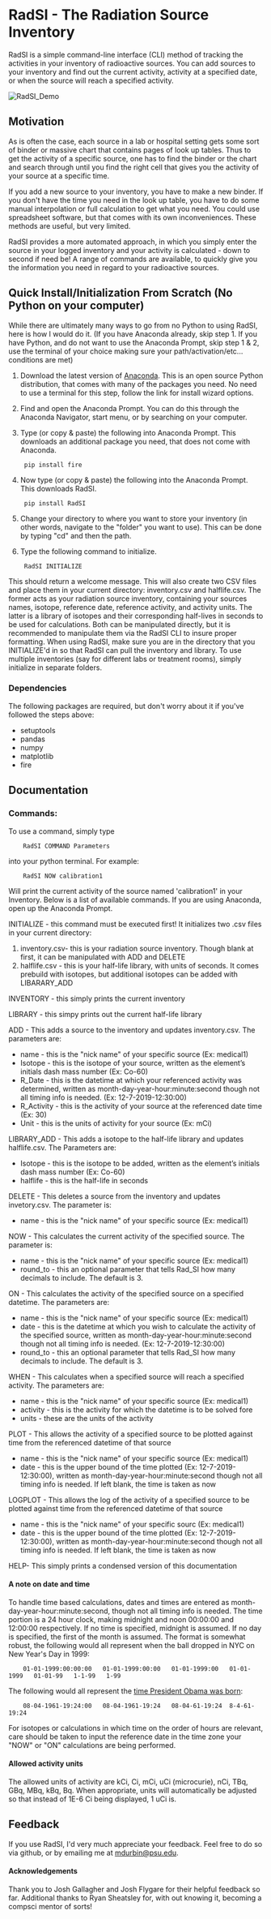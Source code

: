 # RadSI - The Radiation Source Inventory

RadSI is a simple command-line interface (CLI) method of tracking the activities in your inventory of radioactive sources. You can add sources to your inventory and find out the current activity, activity at a specified date, or when the source will reach a specified activity. 

![RadSI_Demo](RadSI.PNG)

## Motivation 
As is often the case, each source in a lab or hospital setting gets some sort of binder or massive chart that contains pages of look up tables. Thus to get the activity of a specific source, one has to find the binder or the chart and search through until you find the right cell that gives you the activity of your source at a specific time.

If you add a new source to your inventory, you have to make a new binder. If you don't have the time you need in the look up table, you have to do some manual interpolation or full calculation to get what you need. You could use spreadsheet software, but that comes with its own inconveniences. These methods are useful, but very limited. 

RadSI provides a more automated approach, in which you simply enter the source in your logged inventory and your activity is calculated - down to second if need be! A range of commands are available, to quickly give you the information you need in regard to your radioactive sources. 

## Quick Install/Initialization From Scratch (No Python on your computer)
While there are ultimately many ways to go from no Python to using RadSI, here is how I would do it. (If you have Anaconda already, skip step 1. If you have Python, and do not want to use the Anaconda Prompt, skip step 1 & 2, use the terminal of your choice making sure your path/activation/etc... conditions are met)

1. Download the latest version of [Anaconda](https://www.anaconda.com/products/individual). This is an open source Python distribution, that comes with many of the packages you need. No need to use a terminal for this step, follow the link for install wizard options.
2. Find and open the Anaconda Prompt. You can do this through the Anaconda Navigator, start menu, or by searching on your computer. 
3. Type (or copy & paste) the following into Anaconda Prompt. This downloads an additional package you need, that does not come with Anaconda.

        pip install fire
        
4. Now type (or copy & paste) the following into the Anaconda Prompt. This downloads RadSI.

        pip install RadSI
        
5. Change your directory to where you want to store your inventory (in other words, navigate to the "folder" you want to use). This can be done by typing "cd" and then the path. 
6. Type the following command to initialize. 

        RadSI INITIALIZE

This should return a welcome message. This will also create two CSV files and place them in your current directory: inventory.csv and halflife.csv. The former acts as your radiation source inventory, containing your sources names, isotope, reference date, reference activity, and activity units. The latter is a library of isotopes and their corresponding half-lives in seconds to be used for calculations. Both can be manipulated directly, but it is recommended to manipulate them via the RadSI CLI to insure proper formatting. When using RadSI, make sure you are in the directory that you INITIALIZE'd in so that RadSI can pull the inventory and library. To use multiple inventories (say for different labs or treatment rooms), simply initialize in separate folders.


### Dependencies
The following packages are required, but don't worry about it if you've followed the steps above:
- setuptools
- pandas
- numpy
- matplotlib
- fire

## Documentation 

### Commands:
To use a command, simply type 

        RadSI COMMAND Parameters 
        
into your python terminal. For example:

        RadSI NOW calibration1
        
Will print the current activity of the source named 'calibration1' in your Inventory. Below is a list of available commands. If you are using Anaconda, open up the Anaconda Prompt.

INITIALIZE - this command must be executed first! It initializes two .csv files in your current directory:
1. inventory.csv- this is your radiation source inventory. Though blank at first, it can be manipulated with ADD and DELETE
2. halflife.csv - this is your half-life library, with units of seconds. It comes prebuild with isotopes, but additional isotopes can be added with LIBARARY_ADD

INVENTORY - this simply prints the current inventory

LIBRARY - this simpy prints out the current half-life library

ADD - This adds a source to the inventory and updates inventory.csv. The parameters are:  
- name        - this is the "nick name" of your specific source (Ex: medical1)  
- Isotope     - this is the isotope of your source, written as the element’s initials dash mass number (Ex: Co-60)  
- R_Date      - this is the datetime at which your referenced activity was determined, written as month-day-year-hour:minute:second though not all timing info is needed. (Ex: 12-7-2019-12:30:00)  
- R_Activity  - this is the activity of your source at the referenced date time (Ex: 30)  
- Unit        - this is the units of activity for your source (Ex: mCi)  

LIBRARY_ADD - This adds a isotope to the half-life library and updates halflife.csv. The Parameters are:
- Isotope     - this is the isotope to be added, written as the element’s initials dash mass number (Ex: Co-60)
- halflife    - this is the half-life in seconds
        
DELETE - This deletes a source from the inventory and updates invetory.csv. The parameter is:
- name       - this is the "nick name" of your specific source (Ex: medical1)  
        
NOW - This calculates the current activity of the specified source. The parameter is:
- name       - this is the "nick name" of your specific source (Ex: medical1)  
- round_to   - this an optional parameter that tells Rad_SI how many decimals to include. The default is 3.
        
ON - This calculates the activity of the specified source on a specified datetime. The parameters are:
- name       - this is the "nick name" of your specific source (Ex: medical1) 
- date       - this is the datetime at which you wish to calculate the activity of the specified source, written as month-day-year-hour:minute:second though not all timing info is needed. (Ex: 12-7-2019-12:30:00) 
- round_to   - this an optional parameter that tells Rad_SI how many decimals to include. The default is 3.

WHEN - This calculates when a specified source will reach a specified activity. The parameters are:
- name       - this is the "nick name" of your specific source (Ex: medical1) 
- activity    - this is the activity for which the datetime is to be solved fore
- units      - these are the units of the activity
        
PLOT - This allows the activity of a specified source to be plotted against time from the referenced datetime of that source
- name       - this is the "nick name" of your specific source (Ex: medical1)
- date       - this is the upper bound of the time plotted (Ex: 12-7-2019-12:30:00), written as month-day-year-hour:minute:second though not all timing info is needed. If left blank, the time is taken as now  

LOGPLOT - This allows the log of the activity of a specified source to be plotted against time from the referenced datetime of that source
- name       - this is the "nick name" of your specific sourc (Ex: medical1)
- date       - this is the upper bound of the time plotted (Ex: 12-7-2019-12:30:00), written as month-day-year-hour:minute:second though not all timing info is needed. If left blank, the time is taken as now  

HELP- This simply prints a condensed version of this documentation 


#### A note on date and time

To handle time based calculations, dates and times are entered as month-day-year-hour:minute:second, though not all timing info is needed. The time portion is a 24 hour clock, making midnight and noon 00:00:00 and 12:00:00 respectively. If no time is specified, midnight is assumed. If no day is specified, the first of the month is assumed. The format is somewhat robust, the following would all represent when the ball dropped in NYC on New Year's Day in 1999:

        01-01-1999:00:00:00   01-01-1999:00:00   01-01-1999:00   01-01-1999   01-01-99   1-1-99   1-99
 
The following would all represent the [time President Obama was born](https://obamawhitehouse.archives.gov/blog/2011/04/27/president-obamas-long-form-birth-certificate):

        08-04-1961-19:24:00   08-04-1961-19:24   08-04-61-19:24  8-4-61-19:24
        
For isotopes or calculations in which time on the order of hours are relevant, care should be taken to input the reference date in the time zone your "NOW" or "ON" calculations are being performed. 

#### Allowed activity units

The allowed units of activity are kCi, Ci, mCi, uCi (microcurie), nCi, TBq, GBq, MBq, kBq, Bq. When appropriate, units will automatically be adjusted so that instead of 1E-6 Ci being displayed, 1 uCi is. 

## Feedback
If you use RadSI, I'd very much appreciate your feedback. Feel free to do so via github, or by emailing me at mdurbin@psu.edu.

#### Acknowledgements 
Thank you to Josh Gallagher and Josh Flygare for their helpful feedback so far. Additional thanks to Ryan Sheatsley for, with out knowing it, becoming a compsci mentor of sorts!
